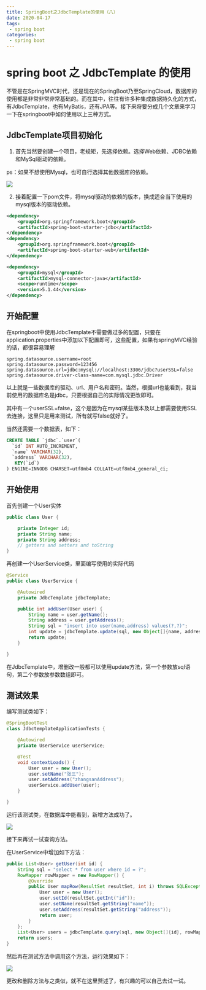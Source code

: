 ```yaml
---
title: SpringBoot之JdbcTemplate的使用（八）
date: 2020-04-17
tags:
 - spring boot
categories:
 - spring boot
---
```


# spring boot 之 JdbcTemplate 的使用

不管是在SpringMVC时代，还是现在的SpringBoot乃至SpringCloud，数据库的使用都是非常非常非常基础的。而在其中，往往有许多种集成数据持久化的方式，有JdbcTemplate，也有MyBatis，还有JPA等。接下来将要分成几个文章来学习一下在springboot中如何使用以上三种方式。

## JdbcTemplate项目初始化

1. 首先当然要创建一个项目，老规矩，先选择依赖。选择Web依赖、JDBC依赖和MySql驱动的依赖。

ps：如果不想使用Mysql，也可自行选择其他数据库的依赖。

![](http://qiniuyun.zijie.fun/20200419223051.png)

2. 接着配置一下pom文件，将mysql驱动的依赖的版本，换成适合当下使用的mysql版本的驱动依赖。

```xml
<dependency>
    <groupId>org.springframework.boot</groupId>
    <artifactId>spring-boot-starter-jdbc</artifactId>
</dependency>
<dependency>
    <groupId>org.springframework.boot</groupId>
    <artifactId>spring-boot-starter-web</artifactId>
</dependency>

<dependency>
    <groupId>mysql</groupId>
    <artifactId>mysql-connector-java</artifactId>
    <scope>runtime</scope>
    <version>5.1.44</version>
</dependency>
```

## 开始配置

在springboot中使用JdbcTemplate不需要做过多的配置，只要在application.properties中添加以下配置即可，这些配置，如果有springMVC经验的话，都很容易理解

```properties
spring.datasource.username=root
spring.datasource.password=123456
spring.datasource.url=jdbc:mysql://localhost:3306/jdbc?userSSL=false
spring.datasource.driver-class-name=com.mysql.jdbc.Driver
```

以上就是一些数据库的驱动、url、用户名和密码。当然，根据url也能看到，我当前使用的数据库名是jdbc，只要根据自己的实际情况更改即可。

其中有一个userSSL=false，这个是因为在mysql某些版本及以上都需要使用SSL去连接，这里只是用来测试，所有就写false就好了。

当然还需要一个数据表，如下：

```sql
CREATE TABLE `jdbc`.`user`(  
  `id` INT AUTO_INCREMENT,
  `name` VARCHAR(32),
  `address` VARCHAR(32),
   KEY(`id`)
) ENGINE=INNODB CHARSET=utf8mb4 COLLATE=utf8mb4_general_ci;
```

## 开始使用

首先创建一个User实体

```java
public class User {

    private Integer id;
    private String name;
    private String address;
	// getters and setters and toString
}
```

再创建一个UserService类，里面编写使用的实际代码

```java
@Service
public class UserService {

    @Autowired
    private JdbcTemplate jdbcTemplate;

    public int addUser(User user) {
        String name = user.getName();
        String address = user.getAddress();
        String sql = "insert into user(name,address) values(?,?)";
        int update = jdbcTemplate.update(sql, new Object[]{name, address});
        return update;
    }

}
```

在JdbcTemplate中，增删改一般都可以使用update方法，第一个参数放sql语句，第二个参数放参数数组即可。

## 测试效果

编写测试类如下：

```java
@SpringBootTest
class JdbctemplateApplicationTests {

    @Autowired
    private UserService userService;

    @Test
    void contextLoads() {
        User user = new User();
        user.setName("张三");
        user.setAddress("zhangsanAddress");
        userService.addUser(user);
    }

}
```

运行该测试类，在数据库中能看到，新增方法成功了。

![](http://qiniuyun.zijie.fun/20200419225132.png)

接下来再试一试查询方法。

在UserService中增加如下方法：

```java
public List<User> getUser(int id) {
    String sql = "select * from user where id = ?";
    RowMapper rowMapper = new RowMapper() {
        @Override
        public User mapRow(ResultSet resultSet, int i) throws SQLException {
            User user = new User();
            user.setId(resultSet.getInt("id"));
            user.setName(resultSet.getString("name"));
            user.setAddress(resultSet.getString("address"));
            return user;
        }
    };
    List<User> users = jdbcTemplate.query(sql, new Object[]{id}, rowMapper);
    return users;
}
```

然后再在测试方法中调用这个方法，运行效果如下：

![](http://qiniuyun.zijie.fun/20200419225525.png)

更改和删除方法与之类似，就不在这里赘述了，有兴趣的可以自己去试一试。